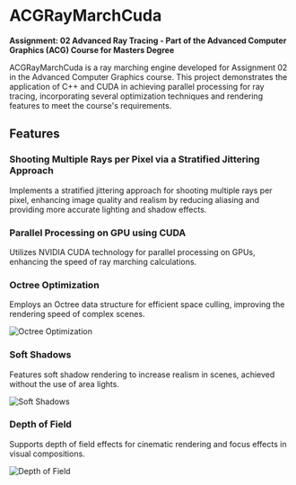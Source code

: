 # ACGRayMarchCuda
**Assignment: 02 Advanced Ray Tracing - Part of the Advanced Computer Graphics (ACG) Course for Masters Degree**

ACGRayMarchCuda is a ray marching engine developed for Assignment 02 in the Advanced Computer Graphics course. This project demonstrates the application of C++ and CUDA in achieving parallel processing for ray tracing, incorporating several optimization techniques and rendering features to meet the course's requirements.

## Features

### Shooting Multiple Rays per Pixel via a Stratified Jittering Approach
Implements a stratified jittering approach for shooting multiple rays per pixel, enhancing image quality and realism by reducing aliasing and providing more accurate lighting and shadow effects.


### Parallel Processing on GPU using CUDA
Utilizes NVIDIA CUDA technology for parallel processing on GPUs, enhancing the speed of ray marching calculations.

### Octree Optimization
Employs an Octree data structure for efficient space culling, improving the rendering speed of complex scenes.

![Octree Optimization](https://github.com/fallinbryan/ACGRayMarchCuda/assets/8240578/ff09b572-ddf4-465e-a858-5df9406e3702)

### Soft Shadows
Features soft shadow rendering to increase realism in scenes, achieved without the use of area lights.

![Soft Shadows](https://github.com/fallinbryan/ACGRayMarchCuda/assets/8240578/d8900051-fc10-4c88-9036-16b986e975e3)

### Depth of Field
Supports depth of field effects for cinematic rendering and focus effects in visual compositions.

![Depth of Field](https://github.com/fallinbryan/ACGRayMarchCuda/assets/8240578/2255bd7d-ebc5-4736-857a-7ee9d4ab1e31)

